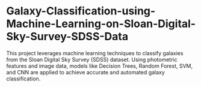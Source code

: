 # Galaxy-Classification-using-Machine-Learning-on-Sloan-Digital-Sky-Survey-SDSS-Data
This project leverages machine learning techniques to classify galaxies from the Sloan Digital Sky Survey (SDSS) dataset. Using photometric features and image data, models like Decision Trees, Random Forest, SVM, and CNN are applied to achieve accurate and automated galaxy classification.
